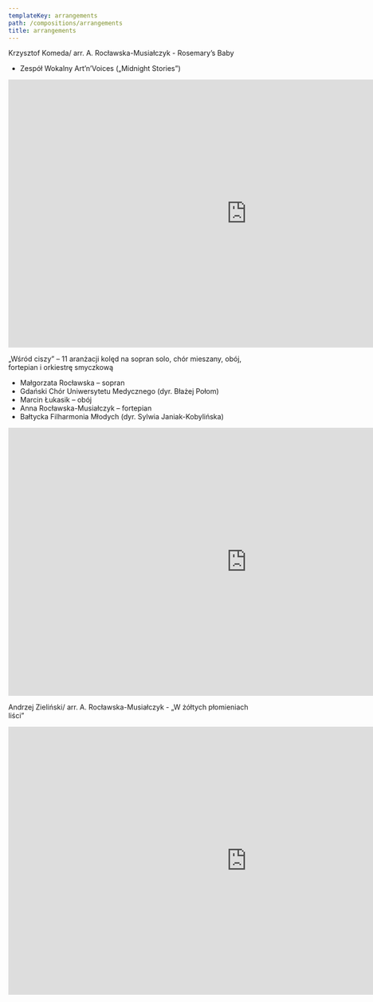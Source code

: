 ```yaml
---
templateKey: arrangements
path: /compositions/arrangements
title: arrangements
---
```


<div class="box works-box">
    <p class="works__title">Krzysztof Komeda/ arr. A. Rocławska-Musiałczyk - Rosemary’s Baby</p>
    <ul class="works__performers">
        <li>Zespół Wokalny Art’n’Voices („Midnight Stories”)</li>
    </ul>
    <div class="youtube-movie">
        <iframe width="956" height="538" src="https://www.youtube.com/embed/HZ6jEe7eVgo" frameborder="0" allow="accelerometer; autoplay; clipboard-write; encrypted-media; gyroscope; picture-in-picture" allowfullscreen></iframe>
    </div>
</div>

<div class="separator m-2"></div>

<div class="box works-box">
    <p class="works__title">„Wśród ciszy” – 11 aranżacji kolęd na sopran solo, chór mieszany, obój, fortepian i orkiestrę smyczkową</p>
    <ul class="works__performers">
        <li>Małgorzata Rocławska – sopran</li>
        <li>Gdański Chór Uniwersytetu Medycznego (dyr. Błażej Połom)</li>
        <li>Marcin Łukasik – obój</li>
        <li>Anna Rocławska-Musiałczyk – fortepian</li>
        <li>Bałtycka Filharmonia Młodych (dyr. Sylwia Janiak-Kobylińska)</li>
    </ul>
    <div class="youtube-movie">
        <iframe width="956" height="538" src="https://www.youtube.com/embed/6jByizWItGQ" frameborder="0" allow="accelerometer; autoplay; clipboard-write; encrypted-media; gyroscope; picture-in-picture" allowfullscreen></iframe>
    </div>
</div>

<div class="separator m-2"></div>

<div class="box works-box">
    <p class="works__title">Andrzej Zieliński/ arr. A. Rocławska-Musiałczyk -  „W żółtych płomieniach liści”</p>
    <div class="youtube-movie">
        <iframe width="956" height="538" src="https://www.youtube.com/embed/4NvJuZxNm-s?list=RD4NvJuZxNm-s" frameborder="0" allow="accelerometer; autoplay; clipboard-write; encrypted-media; gyroscope; picture-in-picture" allowfullscreen></iframe>
    </div>
</div>
